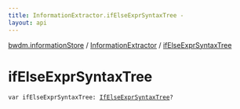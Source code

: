 ```yaml
---
title: InformationExtractor.ifElseExprSyntaxTree - 
layout: api
---
```


<div class='api-docs-breadcrumbs'><a href="../index.html">bwdm.informationStore</a> / <a href="index.html">InformationExtractor</a> / <a href="./if-else-expr-syntax-tree.html">ifElseExprSyntaxTree</a></div>

# ifElseExprSyntaxTree

<div class="signature"><code><span class="keyword">var </span><span class="identifier">ifElseExprSyntaxTree</span><span class="symbol">: </span><a href="../-if-else-expr-syntax-tree/index.html"><span class="identifier">IfElseExprSyntaxTree</span></a><span class="symbol">?</span></code></div>
